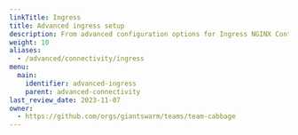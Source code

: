 ```yaml
---
linkTitle: Ingress
title: Advanced ingress setup
description: From advanced configuration options for Ingress NGINX Controller, to running multiple Ingress NGINX Controller, this sections provides some great depth around ingress.
weight: 10
aliases:
  - /advanced/connectivity/ingress
menu:
  main:
    identifier: advanced-ingress
    parent: advanced-connectivity
last_review_date: 2023-11-07
owner:
  - https://github.com/orgs/giantswarm/teams/team-cabbage
---
```

